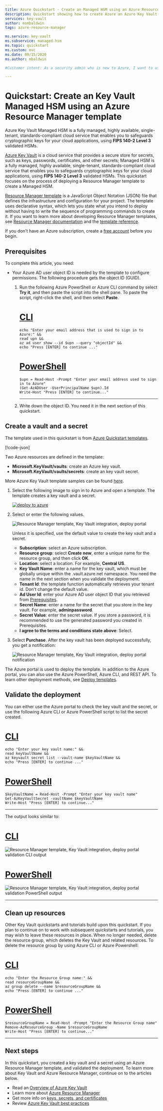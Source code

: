```yaml
---
title: Azure Quickstart - Create an Managed HSM using an Azure Resource Manager template
description: Quickstart showing how to create Azure an Azure Key Vault Managed HSM using Resource Manager template
services: key-vault
author: msmbaldwin
tags: azure-resource-manager

ms.service: key-vault
ms.subservice: managed-hsm
ms.topic: quickstart
ms.custom: mvc
ms.date: 09/15/2020
ms.author: mbaldwin

#Customer intent: As a security admin who is new to Azure, I want to use Key Vault to securely store keys and passwords in Azure.

---
```

# Quickstart: Create an Key Vault Managed HSM using an Azure Resource Manager template

Azure Key Vault Managed HSM is a fully managed, highly available, single-tenant, standards-compliant cloud service that enables you to safeguards cryptographic keys for your cloud applications, using **FIPS  140-2 Level 3** validated HSMs.  

[Azure Key Vault](../index.yml) is a cloud service that provides a secure store for secrets, such as keys, passwords, certificates, and other secrets; Managed HSM is a fully managed, highly available, single-tenant, standards-compliant cloud service that enables you to safeguards cryptographic keys for your cloud applications, using **FIPS 140-2 Level 3** validated HSMs.  This quickstart focuses on the process of deploying a Resource Manager template to create a Managed HSM.

[Resource Manager template](../../azure-resource-manager/templates/overview.md) is a JavaScript Object Notation (JSON) file that defines the infrastructure and configuration for your project. The template uses declarative syntax, which lets you state what you intend to deploy without having to write the sequence of programming commands to create it. If you want to learn more about developing Resource Manager templates, see [Resource Manager documentation](../../azure-resource-manager/index.yml) and the [template reference](/azure/templates/microsoft.keyvault/allversions).

If you don't have an Azure subscription, create a [free account](https://azure.microsoft.com/free/?WT.mc_id=A261C142F) before you begin.

## Prerequisites

To complete this article, you need:

* Your Azure AD user object ID is needed by the template to configure permissions. The following procedure gets the object ID (GUID).

    1. Run the following Azure PowerShell or Azure CLI command by select **Try it**, and then paste the script into the shell pane. To paste the script, right-click the shell, and then select **Paste**.

        # [CLI](#tab/CLI)
        ```azurecli-interactive
        echo "Enter your email address that is used to sign in to Azure:" &&
        read upn &&
        az ad user show --id $upn --query "objectId" &&
        echo "Press [ENTER] to continue ..."
        ```

        # [PowerShell](#tab/PowerShell)
        ```azurepowershell-interactive
        $upn = Read-Host -Prompt "Enter your email address used to sign in to Azure"
        (Get-AzADUser -UserPrincipalName $upn).Id
        Write-Host "Press [ENTER] to continue..."
        ```

        ---

    2. Write down the object ID. You need it in the next section of this quickstart.

## Create a vault and a secret

The template used in this quickstart is from [Azure Quickstart templates](https://azure.microsoft.com/resources/templates/101-key-vault-create/).

[!code-json[<Azure Resource Manager template create key vault>](~/quickstart-templates/101-key-vault-create/azuredeploy.json)]

Two Azure resources are defined in the template:

* **Microsoft.KeyVault/vaults**: create an Azure key vault.
* **Microsoft.KeyVault/vaults/secrets**: create an key vault secret.

More Azure Key Vault template samples can be found [here](https://azure.microsoft.com/resources/templates/?resourceType=Microsoft.Keyvault).

1. Select the following image to sign in to Azure and open a template. The template creates a key vault and a secret.

    <a href="https://portal.azure.com/#create/Microsoft.Template/uri/https%3A%2F%2Fraw.githubusercontent.com%2FAzure%2Fazure-quickstart-templates%2Fmaster%2F101-key-vault-create%2Fazuredeploy.json"><img src="../media/quick-create-template/deploy-to-azure.png" alt="deploy to azure"/></a>

2. Select or enter the following values.

    ![Resource Manager template, Key Vault integration, deploy portal](../media/quick-create-template/create-key-vault-using-template-portal.png)

    Unless it is specified, use the default value to create the key vault and a secret.

    * **Subscription**: select an Azure subscription.
    * **Resource group**: select **Create new**, enter a unique name for the resource group, and then click **OK**.
    * **Location**: select a location.  For example, **Central US**.
    * **Key Vault Name**: enter a name for the key vault, which must be globally unique within the .vault.azure.net namespace. You need the name in the next section when you validate the deployment.
    * **Tenant Id**: the template function automatically retrieves your tenant id.  Don't change the default value.
    * **Ad User Id**: enter your Azure AD user object ID that you retrieved from [Prerequisites](#prerequisites).
    * **Secret Name**: enter a name for the secret that you store in the key vault.  For example, **adminpassword**.
    * **Secret Value**: enter the secret value.  If you store a password, it is recommended to use the generated password you created in Prerequisites.
    * **I agree to the terms and conditions state above**: Select.
3. Select **Purchase**. After the key vault has been deployed successfully, you get a notification:

    ![Resource Manager template, Key Vault integration, deploy portal notification](../media/quick-create-template/resource-manager-template-portal-deployment-notification.png)

The Azure portal is used to deploy the template. In addition to the Azure portal, you can also use the Azure PowerShell, Azure CLI, and REST API. To learn other deployment methods, see [Deploy templates](../azure-resource-manager/templates/deploy-powershell.md).

## Validate the deployment

You can either use the Azure portal to check the key vault and the secret, or use the following Azure CLI or Azure PowerShell script to list the secret created.

# [CLI](#tab/CLI)

```azurecli-interactive
echo "Enter your key vault name:" &&
read keyVaultName &&
az keyvault secret list --vault-name $keyVaultName &&
echo "Press [ENTER] to continue ..."
```

# [PowerShell](#tab/PowerShell)

```azurepowershell-interactive
$keyVaultName = Read-Host -Prompt "Enter your key vault name"
Get-AzKeyVaultSecret -vaultName $keyVaultName
Write-Host "Press [ENTER] to continue..."
```

---

The output looks similar to:

# [CLI](#tab/CLI)

![Resource Manager template, Key Vault integration, deploy portal validation CLI output](../media/quick-create-template/resource-manager-template-portal-deployment-cli-output.png)

# [PowerShell](#tab/PowerShell)

![Resource Manager template, Key Vault integration, deploy portal validation PowerShell output](../media/quick-create-template/resource-manager-template-portal-deployment-powershell-output.png)

---
## Clean up resources

Other Key Vault quickstarts and tutorials build upon this quickstart. If you plan to continue on to work with subsequent quickstarts and tutorials, you may wish to leave these resources in place.
When no longer needed, delete the resource group, which deletes the Key Vault and related resources. To delete the resource group by using Azure CLI or Azure Powershell:

# [CLI](#tab/CLI)

```azurecli-interactive
echo "Enter the Resource Group name:" &&
read resourceGroupName &&
az group delete --name $resourceGroupName &&
echo "Press [ENTER] to continue ..."
```

# [PowerShell](#tab/PowerShell)

```azurepowershell-interactive
$resourceGroupName = Read-Host -Prompt "Enter the Resource Group name"
Remove-AzResourceGroup -Name $resourceGroupName
Write-Host "Press [ENTER] to continue..."
```

---

## Next steps

In this quickstart, you created a key vault and a secret using an Azure Resource Manager template, and validated the deployment. To learn more about Key Vault and Azure Resource Manager, continue on to the articles below.

- Read an [Overview of Azure Key Vault](key-vault-overview.md)
- Learn more about [Azure Resource Manager](../azure-resource-manager/management/overview.md)
- Get more info on [keys, secrets, and certificates](about-keys-secrets-and-certificates.md)
- Review [Azure Key Vault best practices](key-vault-best-practices.md)